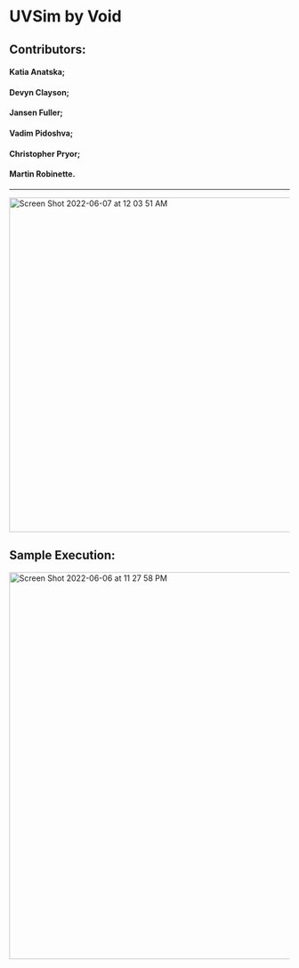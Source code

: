 
# UVSim by Void
## Contributors: 
#### Katia Anatska;
#### Devyn Clayson;
#### Jansen Fuller;
#### Vadim Pidoshva;
#### Christopher Pryor;
#### Martin Robinette.
------------------------
<img width="600" alt="Screen Shot 2022-06-07 at 12 03 51 AM" src="https://user-images.githubusercontent.com/84491549/172307312-fc21bcdf-f354-4fb4-a72c-d7ca1a5e0122.png">

## Sample Execution:
<img width="694" alt="Screen Shot 2022-06-06 at 11 27 58 PM" src="https://user-images.githubusercontent.com/84491549/172308203-991132d9-db23-45dd-8916-6890039e15ff.png">
